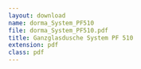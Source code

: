 ```yaml
---
layout: download
name: dorma_System_PF510
file: dorma_System_PF510.pdf
title: Ganzglasdusche System PF 510
extension: pdf
class: pdf
---
```

